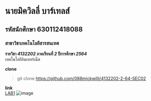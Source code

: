 # นายมิควิลลี่ บาร์เทลส์  
## รหัสนักศึกษา 630112418088  
### สาขาวิชาเทคโนโลยีสารสนเทศ  

**รายวิชา *4132202* ภาคเรียนที่ *2* ปีการศึกษา *2564***  
เทคโนโลยีอินเทอร์เน็ต  

**clone**  
>git clone https://github.com/088mickwilli/4132202-2-64-SEC02

**link**  
[LAB1](https://github.com/088mickwilli/4132202-2-64-SEC02/tree/main/LAB1)
![image](https://www.google.com/url?sa=i&url=https%3A%2F%2Fwww.reddit.com%2Fr%2Fhdmemes%2Fcomments%2Fq55780%2F1920x1080_john_xina_hd%2F&psig=AOvVaw08mrVntdSAA_8lGHu7ffaS&ust=1637914075595000&source=images&cd=vfe&ved=0CAsQjRxqFwoTCMjnhseHs_QCFQAAAAAdAAAAABAD)